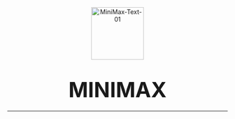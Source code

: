 <div align="center">
  <img src="doc/20250114-235828.png" width="120px" alt="MiniMax-Text-01" />
  <h1><b><font size="90">MINIMAX</font></b></h1>
</div>
<hr>
